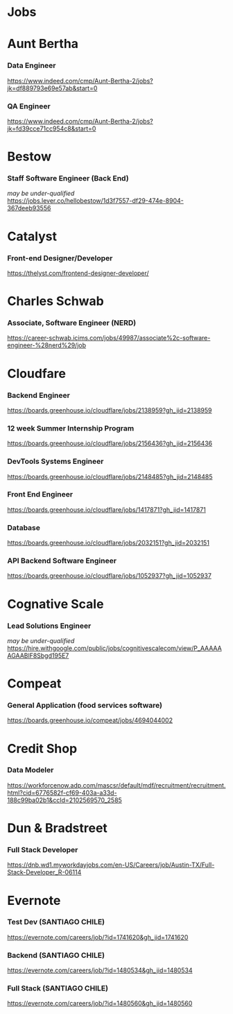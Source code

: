 # **Jobs**

# Aunt Bertha

### Data Engineer
https://www.indeed.com/cmp/Aunt-Bertha-2/jobs?jk=df889793e69e57ab&start=0

### QA Engineer
https://www.indeed.com/cmp/Aunt-Bertha-2/jobs?jk=fd39cce71cc954c8&start=0

# Bestow 
### Staff Software Engineer (Back End) 
*may be under-qualified*
<br />
https://jobs.lever.co/hellobestow/1d3f7557-df29-474e-8904-367deeb93556


# Catalyst

### Front-end Designer/Developer
https://thelyst.com/frontend-designer-developer/

# Charles Schwab

### Associate, Software Engineer (NERD)
https://career-schwab.icims.com/jobs/49987/associate%2c-software-engineer-%28nerd%29/job

# Cloudfare 
### Backend Engineer
https://boards.greenhouse.io/cloudflare/jobs/2138959?gh_jid=2138959

### **12 week Summer Internship Program**
https://boards.greenhouse.io/cloudflare/jobs/2156436?gh_jid=2156436

### DevTools Systems Engineer
https://boards.greenhouse.io/cloudflare/jobs/2148485?gh_jid=2148485

### Front End Engineer
https://boards.greenhouse.io/cloudflare/jobs/1417871?gh_jid=1417871

### Database 
https://boards.greenhouse.io/cloudflare/jobs/2032151?gh_jid=2032151

### API Backend Software Engineer
https://boards.greenhouse.io/cloudflare/jobs/1052937?gh_jid=1052937

# Cognative Scale

### Lead Solutions Engineer
*may be under-qualified*<br />
https://hire.withgoogle.com/public/jobs/cognitivescalecom/view/P_AAAAAAGAABlF8Sbgd195E7

# Compeat

### General Application (food services software)
https://boards.greenhouse.io/compeat/jobs/4694044002


# Credit Shop

### Data Modeler
https://workforcenow.adp.com/mascsr/default/mdf/recruitment/recruitment.html?cid=6776582f-cf69-403a-a33d-188c99ba02b1&ccId=2102569570_2585


# Dun & Bradstreet

### **Full Stack Developer** 
https://dnb.wd1.myworkdayjobs.com/en-US/Careers/job/Austin-TX/Full-Stack-Developer_R-06114


# Evernote

### Test Dev (SANTIAGO CHILE)
https://evernote.com/careers/job/?id=1741620&gh_jid=1741620

### Backend (SANTIAGO CHILE)
https://evernote.com/careers/job/?id=1480534&gh_jid=1480534

### Full Stack (SANTIAGO CHILE)
https://evernote.com/careers/job/?id=1480560&gh_jid=1480560


